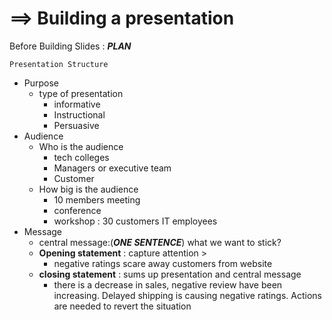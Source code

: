 # ==> Building a presentation
Before Building Slides : ***PLAN***

`Presentation Structure`
- Purpose
  - type of presentation
    - informative
    - Instructional
    - Persuasive 
- Audience
  - Who is the audience
    - tech colleges
    - Managers or executive team
    - Customer
  - How big is the audience
    - 10 members meeting
    - conference     
    - workshop : 30 customers IT employees
- Message
  - central message:(***ONE SENTENCE***) what we want to stick?
  - **Opening statement** : capture attention > 
    - negative ratings scare away customers from website
  - **closing statement** : sums up presentation and central message
    - there is a decrease in sales, negative review have been increasing. Delayed shipping is causing negative ratings. Actions are needed to revert the situation
